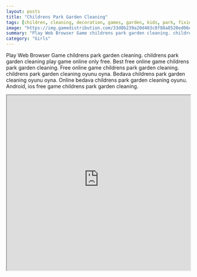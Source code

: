 ```yaml
---
layout: posts
title: "Childrens Park Garden Cleaning"
tags: [children, cleaning, decoration, games, garden, kids, park, fixing, free, online, games, oyna, game, free, games, play, play, games]
image: "https://img.gamedistribution.com/33d0b239a20d403c8f88a8520ed06e50.jpg"
summary: "Play Web Browser Game childrens park garden cleaning. childrens park garden cleaning play game online only free. Best free online game childrens park garden cleaning. Free online game childrens park garden cleaning. childrens park garden cleaning oyunu oyna. Bedava childrens park garden cleaning oyunu oyna. Online bedava childrens park garden cleaning oyunu. Android, ios free game childrens park garden cleaning."
category: "Girls"
---
```


Play Web Browser Game childrens park garden cleaning. childrens park garden cleaning play game online only free. Best free online game childrens park garden cleaning. Free online game childrens park garden cleaning. childrens park garden cleaning oyunu oyna. Bedava childrens park garden cleaning oyunu oyna. Online bedava childrens park garden cleaning oyunu. Android, ios free game childrens park garden cleaning.

<iframe width="100%" height="480px;" src="https://flash.gamedistribution.com?game=33d0b239a20d403c8f88a8520ed06e50"></iframe>